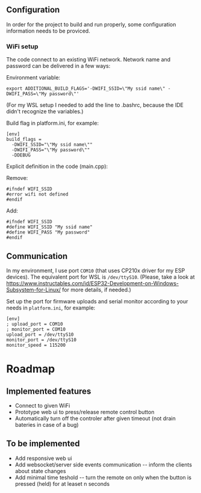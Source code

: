


## Configuration

In order for the project to build and run properly, some configuration information needs to be proviced.

### WiFi setup
The code connect to an existing WiFi network. Network name and password can be delivered in a few ways:


Environment variable:
```
export ADDITIONAL_BUILD_FLAGS='-DWIFI_SSID=\"My ssid name\" -DWIFI_PASS=\"My password\"'
```

(For my WSL setup I needed to add the line to .bashrc, because the IDE didn't recognize the variables.)

Build flag in platform.ini, for example:
```
[env]
build_flags =
  -DWIFI_SSID="\"My ssid name\""
  -DWIFI_PASS="\"My password\""
  -DDEBUG
```

Explicit definition in the code (main.cpp):

Remove:
```
#ifndef WIFI_SSID
#error wifi not defined
#endif
```
Add:
```
#ifndef WIFI_SSID
#define WIFI_SSID "My ssid name"
#define WIFI_PASS "My password"
#endif
```

## Communication
In my environment, I use port `COM10` (that uses CP210x driver for my ESP devices). The equivalent port for WSL is `/dev/ttyS10`.
(Please, take a look at https://www.instructables.com/id/ESP32-Development-on-Windows-Subsystem-for-Linux/ for more details, if needed.)


Set up the port for firmware uploads and serial monitor according to your needs in `platform.ini`, for example:
```
[env]
; upload_port = COM10
; monitor_port = COM10
upload_port = /dev/ttyS10
monitor_port = /dev/ttyS10
monitor_speed = 115200
```


# Roadmap

## Implemented features
* Connect to given WiFi
* Prototype web ui to press/release remote control button
* Automatically turn off the controler after given timeout (not drain bateries in case of a bug)

## To be implemented
* Add responsive web ui
* Add websocket/server side events communication -- inform the clients about state changes
* Add minimal time teshold -- turn the remote on only when the button is pressed (held) for at leaset n seconds